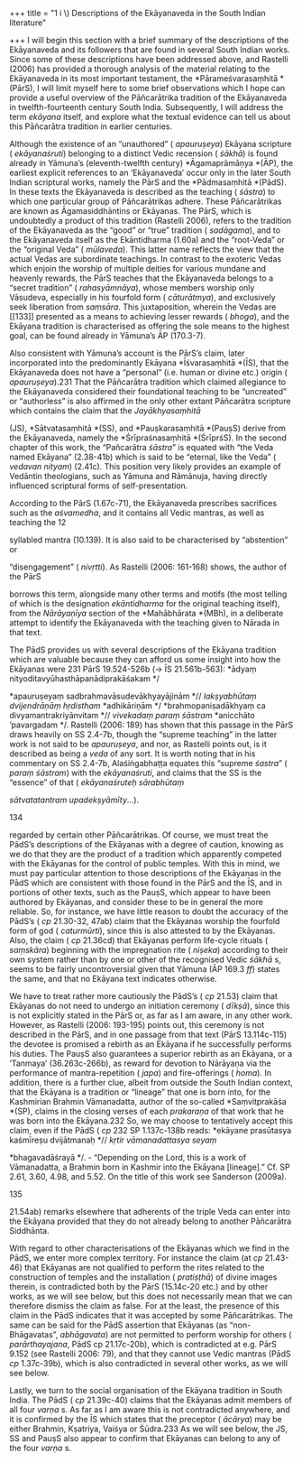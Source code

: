 +++
title = "1 i \\) Descriptions of the Ekāyanaveda in the South Indian literature"

+++
I will begin this section with a brief summary of the descriptions of the Ekāyanaveda and its followers that are found in several South Indian works. Since some of these descriptions have been addressed above, and Rastelli \(2006\) has provided a thorough analysis of the material relating to the Ekāyanaveda in its most important testament, the *Pārameśvarasaṃhitā *\(PārS\), I will limit myself here to some brief observations which I hope can provide a useful overview of the Pāñcarātrika tradition of the Ekāyanaveda in twelfth-fourteenth century South India. Subsequently, I will address the term *ekāyana* itself, and explore what the textual evidence can tell us about this Pāñcarātra tradition in earlier centuries. 

Although the existence of an “unauthored” \( *apauruṣeya*\) Ekāyana scripture \( *ekāyanaśruti*\) belonging to a distinct Vedic recension \( *śākhā*\) is found already in Yāmuna’s \(eleventh-twelfth century\) *Āgamaprāmāṇya *\(ĀP\), the earliest explicit references to an ‘Ekāyanaveda’ occur only in the later South Indian scriptural works, namely the PārS and the *Pādmasaṃhitā *\(PādS\). In these texts the Ekāyanaveda is described as the teaching \( *śāstra*\) to which one particular group of Pāñcarātrikas adhere. These Pāñcarātrikas are known as Āgamasiddhāntins or Ekāyanas. The PārS, which is undoubtedly a product of this tradition \(Rastelli 2006\), refers to the tradition of the Ekāyanaveda as the “good” or “true” tradition \( *sadāgama*\), and to the Ekāyanaveda itself as the Ekāntidharma \(1.60a\) and the “root-Veda” or the “original Veda” \( *mūlaveda*\). This latter name reflects the view that the actual Vedas are subordinate teachings. In contrast to the exoteric Vedas which enjoin the worship of multiple deities for various mundane and heavenly rewards, the PārS teaches that the Ekāyanaveda belongs to a “secret tradition” \( *rahasyāmnāya*\), whose members worship only Vāsudeva, especially in his fourfold form \( *cāturātmya*\), and exclusively seek liberation from *saṃsāra*. This juxtaposition, wherein the Vedas are [[133]] presented as a means to achieving lesser rewards \( *bhoga*\), and the Ekāyana tradition is characterised as offering the sole means to the highest goal, can be found already in Yāmuna’s ĀP \(170.3-7\). 

Also consistent with Yāmuna’s account is the PārS’s claim, later incorporated into the predominantly Ekāyana *Īśvarasaṃhitā *\(ĪS\), that the Ekāyanaveda does not have a “personal” \(i.e. human or divine etc.\) origin \( *apauruṣeya*\).231 That the Pāñcarātra tradition which claimed allegiance to the Ekāyanaveda considered their foundational teaching to be “uncreated” or “authorless” is also affirmed in the only other extant Pāñcarātra scripture which contains the claim that the *Jayākhyasaṃhitā*

\(JS\), *Sātvatasaṃhitā *\(SS\), and *Pauṣkarasaṃhitā *\(PauṣS\) derive from the Ekāyanaveda, namely the *Śrīpraśnasaṃhitā *\(ŚrīprśS\). In the second chapter of this work, the “Pañcarātra *śāstra*” is equated with “the Veda named Ekāyana” \(2.38-41b\) which is said to be “eternal, like the Veda” \( *vedavan nityam*\) \(2.41c\). This position very likely provides an example of Vedāntin theologians, such as Yāmuna and Rāmānuja, having directly influenced scriptural forms of self-presentation. 

According to the PārS \(1.67c-71\), the Ekāyanaveda prescribes sacrifices such as the *aśvamedha*, and it contains all Vedic mantras, as well as teaching the 12 

syllabled mantra \(10.139\). It is also said to be characterised by “abstention” or 

“disengagement” \( *nivṛtti*\). As Rastelli \(2006: 161-168\) shows, the author of the PārS 

borrows this term, alongside many other terms and motifs \(the most telling of which is the designation *ekāntidharma* for the original teaching itself\), from the *Nārāyaṇīya* section of the *Mahābhārata *\(MBh\), in a deliberate attempt to identify the Ekāyanaveda with the teaching given to Nārada in that text. 

The PādS provides us with several descriptions of the Ekāyana tradition which are valuable because they can afford us some insight into how the Ekāyanas were 231 PārS 19.524-526b \(→ ĪS 21.561b-563\): *ādyaṃ nityoditavyūhasthāpanādiprakāśakam */ 

*apauruṣeyaṃ sadbrahmavāsudevākhyayājinām *// *lakṣyabhūtaṃ dvijendrāṇāṃ hṛdistham* *adhikāriṇām */ *brahmopaniṣadākhyaṃ ca divyamantrakriyānvitam *// *vivekadaṃ paraṃ śāstram* *anicchāto ’pavargadam */. Rastelli \(2006: 189\) has shown that this passage in the PārS draws heavily on SS 2.4-7b, though the “supreme teaching” in the latter work is not said to be *apauruṣeya*, and nor, as Rastelli points out, is it described as being a *veda* of any sort. It is worth noting that in his commentary on SS 2.4-7b, Alaśiṅgabhaṭṭa equates this “supreme *śastra*” \( *paraṃ śāstram*\) with the *ekāyanaśruti*, and claims that the SS is the “essence” of that \( *ekāyanaśruteḥ sārabhūtaṃ*

*sātvatatantram upadekṣyāmīty*…\). 

134 

regarded by certain other Pāñcarātrikas. Of course, we must treat the PādS’s descriptions of the Ekāyanas with a degree of caution, knowing as we do that they are the product of a tradition which apparently competed with the Ekāyanas for the control of public temples. With this in mind, we must pay particular attention to those descriptions of the Ekāyanas in the PādS which are consistent with those found in the PārS and the ĪS, and in portions of other texts, such as the PauṣS, which appear to have been authored by Ekāyanas, and consider these to be in general the more reliable. So, for instance, we have little reason to doubt the accuracy of the PādS’s \( *cp* 21.30-32, 47ab\) claim that the Ekāyanas worship the fourfold form of god \( *caturmūrti*\), since this is also attested to by the Ekāyanas. Also, the claim \( *cp* 21.36cd\) that Ekāyanas perform life-cycle rituals \( *saṃskāra*\) beginning with the impregnation rite \( *niṣeka*\) according to their own system rather than by one or other of the recognised Vedic *śākhā* s, seems to be fairly uncontroversial given that Yāmuna \(ĀP 169.3 *ff*\) states the same, and that no Ekāyana text indicates otherwise. 

We have to treat rather more cautiously the PādS’s \( *cp* 21.53\) claim that Ekāyanas do not need to undergo an initiation ceremony \( *dīkṣā*\), since this is not explicitly stated in the PārS or, as far as I am aware, in any other work. However, as Rastelli \(2006: 193-195\) points out, this ceremony is not described in the PārS, and in one passage from that text \(PārS 13.114c-115\) the devotee is promised a rebirth as an Ekāyana if he successfully performs his duties. The PauṣS also guarantees a superior rebirth as an Ekāyana, or a ‘Tanmaya’ \(36.263c-266b\), as reward for devotion to Nārāyaṇa via the performance of mantra-repetition \( *japa*\) and fire-offerings \( *homa*\). In addition, there is a further clue, albeit from outside the South Indian context, that the Ekāyana is a tradition or “lineage” that one is born into, for the Kashmirian Brahmin Vāmanadatta, author of the so-called *Saṃvitprakāśa *\(SP\), claims in the closing verses of each *prakaraṇa* of that work that he was born into the Ekāyana.232 So, we may choose to tentatively accept this claim, even if the PādS \( *cp* 232 SP 1.137c-138b reads: *ekāyane prasūtasya kaśmīreṣu dvijātmanaḥ *// *kṛtir vāmanadattasya seyaṃ*

*bhagavadāśrayā */. - “Depending on the Lord, this is a work of Vāmanadatta, a Brahmin born in Kashmir into the Ekāyana \[lineage\].” Cf. SP 2.61, 3.60, 4.98, and 5.52. On the title of this work see Sanderson \(2009a\). 

135 

21.54ab\) remarks elsewhere that adherents of the triple Veda can enter into the Ekāyana provided that they do not already belong to another Pāñcarātra Siddhānta. 

With regard to other characterisations of the Ekāyanas which we find in the PādS, we enter more complex territory. For instance the claim \(at *cp* 21.43-46\) that Ekāyanas are not qualified to perform the rites related to the construction of temples and the installation \( *pratiṣṭhā*\) of divine images therein, is contradicted both by the PārS \(15.14c-20 etc.\) and by other works, as we will see below, but this does not necessarily mean that we can therefore dismiss the claim as false. For at the least, the presence of this claim in the PādS indicates that it was accepted by some Pāñcarātrikas. The same can be said for the PādS assertion that Ekāyanas \(as “non-Bhāgavatas”, *abhāgavata*\) are not permitted to perform worship for others \( *parārthayajana*, PādS cp 21.17c-20b\), which is contradicted at e.g. PārS 9.152 \(see Rastelli 2006: 79\), and that they cannot use Vedic mantras \(PādS *cp* 1.37c-39b\), which is also contradicted in several other works, as we will see below. 

Lastly, we turn to the social organisation of the Ekāyana tradition in South India. The PādS \( *cp* 21.39c-40\) claims that the Ekāyanas admit members of all four *varṇa* s. As far as I am aware this is not contradicted anywhere, and it is confirmed by the ĪS which states that the preceptor \( *ācārya*\) may be either Brahmin, Kṣatriya, Vaiśya or Śūdra.233 As we will see below, the JS, SS and PauṣS also appear to confirm that Ekāyanas can belong to any of the four *varṇa* s. 
